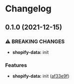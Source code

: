# Changelog

## 0.1.0 (2021-12-15)


### ⚠ BREAKING CHANGES

* **shopify-data:** init

### Features

* **shopify-data:** init ([af33e9f](https://www.github.com/Shopfabrik-Berlin/shopify-app/commit/af33e9f73b719fac94c1c04aa684905e98c1daa7))
